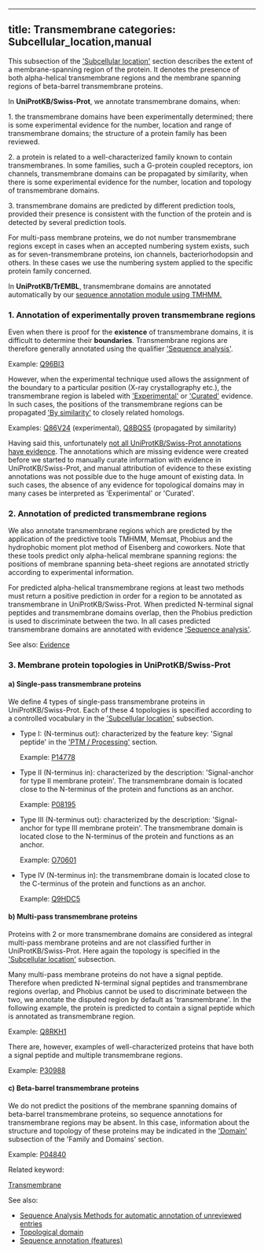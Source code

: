 
---
title: Transmembrane
categories: Subcellular_location,manual
---

This subsection of the ['Subcellular location'](http://www.uniprot.org/help/subcellular%5Flocation%5Fsection) section describes the extent of a membrane-spanning region of the protein. It denotes the presence of both alpha-helical transmembrane regions and the membrane spanning regions of beta-barrel transmembrane proteins.

In **UniProtKB/Swiss-Prot**, we annotate transmembrane domains, when:  
  
1\. the transmembrane domains have been experimentally determined; there is some experimental evidence for the number, location and range of transmembrane domains; the structure of a protein family has been reviewed.  
  
2\. a protein is related to a well-characterized family known to contain transmembranes. In some families, such a G-protein coupled receptors, ion channels, transmembrane domains can be propagated by similarity, when there is some experimental evidence for the number, location and topology of transmembrane domains.  
  
3\. transmembrane domains are predicted by different prediction tools, provided their presence is consistent with the function of the protein and is detected by several prediction tools.

For multi-pass membrane proteins, we do not number transmembrane regions except in cases when an accepted numbering system exists, such as for seven-transmembrane proteins, ion channels, bacteriorhodopsin and others. In these cases we use the numbering system applied to the specific protein family concerned.

In **UniProtKB/TrEMBL**, transmembrane domains are annotated automatically by our [sequence annotation module using TMHMM.](http://www.uniprot.org/help/sam)

### 1\. Annotation of experimentally proven transmembrane regions

Even when there is proof for the **existence** of transmembrane domains, it is difficult to determine their **boundaries**. Transmembrane regions are therefore generally annotated using the qualifier ['Sequence analysis'](http://www.uniprot.org/help/evidences#ECO:0000255).  
  
Example: [Q96BI3](http://www.uniprot.org/uniprot/Q96BI3#subcellular_location)

However, when the experimental technique used allows the assignment of the boundary to a particular position (X-ray crystallography etc.), the transmembrane region is labeled with ['Experimental'](http://www.uniprot.org/help/evidences#ECO:0000269) or ['Curated'](http://www.uniprot.org/help/evidences#ECO:0000305) evidence. In such cases, the positions of the transmembrane regions can be propagated ['By similarity'](http://www.uniprot.org/help/evidences#ECO:0000250) to closely related homologs.

Examples: [Q86V24](http://www.uniprot.org/uniprot/Q86V24#subcellular_location) (experimental), [Q8BQS5](http://www.uniprot.org/uniprot/Q8BQS5#subcellular_location) (propagated by similarity)

Having said this, unfortunately [not all UniProtKB/Swiss-Prot annotations have evidence](http://www.uniprot.org/help/evidence%5Fin%5Fswissprot). The annotations which are missing evidence were created before we started to manually curate information with evidence in UniProtKB/Swiss-Prot, and manual attribution of evidence to these existing annotations was not possible due to the huge amount of existing data. In such cases, the absence of any evidence for topological domains may in many cases be interpreted as 'Experimental' or 'Curated'.

### 2\. Annotation of predicted transmembrane regions

We also annotate transmembrane regions which are predicted by the application of the predictive tools TMHMM, Memsat, Phobius and the hydrophobic moment plot method of Eisenberg and coworkers. Note that these tools predict only alpha-helical membrane spanning regions: the positions of membrane spanning beta-sheet regions are annotated strictly according to experimental information.

For predicted alpha-helical transmembrane regions at least two methods must return a positive prediction in order for a region to be annotated as transmembrane in UniProtKB/Swiss-Prot. When predicted N-terminal signal peptides and transmembrane domains overlap, then the Phobius prediction is used to discriminate between the two. In all cases predicted transmembrane domains are annotated with evidence ['Sequence analysis'](http://www.uniprot.org/help/evidences#ECO:0000255).

See also: [Evidence](http://www.uniprot.org/manual/evidences)

### 3\. Membrane protein topologies in UniProtKB/Swiss-Prot

#### a) Single-pass transmembrane proteins

We define 4 types of single-pass transmembrane proteins in UniProtKB/Swiss-Prot. Each of these 4 topologies is specified according to a controlled vocabulary in the ['Subcellular location'](http://www.uniprot.org/manual/subcellular_location_section) subsection.

*   Type I: (N-terminus out): characterized by the feature key: 'Signal peptide' in the ['PTM / Processing'](http://www.uniprot.org/help/ptm%5Fprocessing%5Fsection) section.  
      
    Example: [P14778](http://www.uniprot.org/uniprot/P14778#subcellular_location)

*   Type II (N-terminus in): characterized by the description: 'Signal-anchor for type II membrane protein'. The transmembrane domain is located close to the N-terminus of the protein and functions as an anchor.  
      
    Example: [P08195](http://www.uniprot.org/uniprot/P08195#subcellular_location)

*   Type III (N-terminus out): characterized by the description: 'Signal-anchor for type III membrane protein'. The transmembrane domain is located close to the N-terminus of the protein and functions as an anchor.  
      
    Example: [O70601](http://www.uniprot.org/uniprot/O70601#subcellular_location)

*   Type IV (N-terminus in): the transmembrane domain is located close to the C-terminus of the protein and functions as an anchor.  
      
    Example: [Q9HDC5](http://www.uniprot.org/uniprot/Q9HDC5#subcellular_location)

#### b) Multi-pass transmembrane proteins

Proteins with 2 or more transmembrane domains are considered as integral multi-pass membrane proteins and are not classified further in UniProtKB/Swiss-Prot. Here again the topology is specified in the ['Subcellular location'](http://www.uniprot.org/manual/subcellular_location_section) subsection.

Many multi-pass membrane proteins do not have a signal peptide. Therefore when predicted N-terminal signal peptides and transmembrane regions overlap, and Phobius cannot be used to discriminate between the two, we annotate the disputed region by default as 'transmembrane'. In the following example, the protein is predicted to contain a signal peptide which is annotated as transmembrane region.  
  
Example: [Q8RKH1](http://www.uniprot.org/uniprot/Q8RKH1#subcellular%5Flocation)

There are, however, examples of well-characterized proteins that have both a signal peptide and multiple transmembrane regions.  
  
Example: [P30988](http://www.uniprot.org/uniprot/P30988#subcellular%5Flocation)

#### c) Beta-barrel transmembrane proteins

We do not predict the positions of the membrane spanning domains of beta-barrel transmembrane proteins, so sequence annotations for transmembrane regions may be absent. In this case, information about the structure and topology of these proteins may be indicated in the ['Domain'](http://www.uniprot.org/manual/domain_cc) subsection of the 'Family and Domains' section.  
  
Example: [P04840](http://www.uniprot.org/uniprot/P04840#family_and_domains)

Related keyword:  
  
[Transmembrane](http://www.uniprot.org/keywords/812)

See also:

*   [Sequence Analysis Methods for automatic annotation of unreviewed entries](http://www.uniprot.org/help/sam)
*   [Topological domain](http://www.uniprot.org/manual/topo%5Fdom)
*   [Sequence annotation (features)](http://www.uniprot.org/help/sequence%5Fannotation)
        